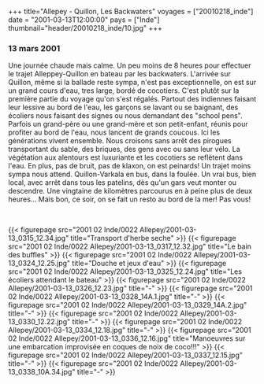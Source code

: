 +++
title="Allepey - Quillon, Les Backwaters"
voyages = ["20010218_inde"]
date = "2001-03-13T12:00:00"
pays = ["Inde"]
thumbnail="header/20010218_inde/10.jpg"
+++
### 13 mars 2001

Une journée chaude mais calme. Un peu moins de 8 heures pour effectuer le trajet 
Alleppey-Quillon en bateau par les backwaters. L'arrivée sur Quillon, même si 
la ballade reste sympa, n'est pas exceptionnelle, on est sur un grand cours 
d'eau, tres large, bordé de cocotiers. C'est plutôt sur la première partie du 
voyage qu'on s'est régalés. Partout des indiennes faisant leur lessive au bord 
de l'eau, les garçons se lavant ou se baignant, des écoliers nous faisant des 
signes ou nous demandant des "school pens". Parfois un grand-père ou une grand-mère 
et son petit-enfant, réunis pour profiter au bord de l'eau, nous lancent de 
grands coucous. Ici les générations vivent ensemble. Nous croisons sans arrêt 
des pirogues transportant du sable, des briques, des gens avec ou sans leur 
vélo. La végétation aux alentours est luxuriante et les cocotiers se reflètent 
dans l'eau. En plus, pas de bruit, pas de klaxon, on est peinards! Un trajet 
moins sympa nous attend. Quillon-Varkala en bus, dans la foulée. Un vrai bus, 
bien local, avec arrêt dans tous les patelins, dès qu'un gars veut monter ou 
descendre. Une vingtaine de kilomètres parcourus en à peine plus de deux heures... 
Mais bon, ce soir, on se fait un resto au bord de la mer! Pas vous!

&nbsp;


<div id="TOTO">{{< figurepage src="2001 02 Inde/0022 Allepey/2001-03-13_0315_12.34.jpg" title="Transport d'herbe seche"  >}}
{{< figurepage src="2001 02 Inde/0022 Allepey/2001-03-13_0317_12.32.jpg" title="Le bain des buffles"  >}}
{{< figurepage src="2001 02 Inde/0022 Allepey/2001-03-13_0324_12.25.jpg" title="Douche et jeux d'eau"  >}}
{{< figurepage src="2001 02 Inde/0022 Allepey/2001-03-13_0325_12.24.jpg" title="Les écoliers attendant le bateau"  >}}
{{< figurepage src="2001 02 Inde/0022 Allepey/2001-03-13_0326_12.23.jpg" title="-"  >}}
{{< figurepage src="2001 02 Inde/0022 Allepey/2001-03-13_0328_14A.1.jpg" title="-"  >}}
{{< figurepage src="2001 02 Inde/0022 Allepey/2001-03-13_0329_14A.2.jpg" title="-"  >}}
{{< figurepage src="2001 02 Inde/0022 Allepey/2001-03-13_0330_12.22.jpg" title="-"  >}}
{{< figurepage src="2001 02 Inde/0022 Allepey/2001-03-13_0334_12.18.jpg" title="-"  >}}
{{< figurepage src="2001 02 Inde/0022 Allepey/2001-03-13_0336_12.16.jpg" title="Manoeuvres sur une embarcation improvisée en coques de noix de coco!!!"  >}}
{{< figurepage src="2001 02 Inde/0022 Allepey/2001-03-13_0337_12.15.jpg" title="-"  >}}
{{< figurepage src="2001 02 Inde/0022 Allepey/2001-03-13_0338_10A.34.jpg" title="-"  >}}
</DIV>

